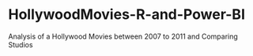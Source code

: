 # HollywoodMovies-R-and-Power-BI
Analysis of a Hollywood Movies between 2007 to 2011 and Comparing Studios
